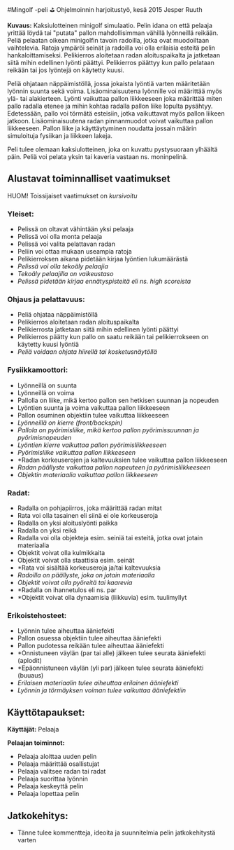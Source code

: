 #Mingolf -peli :golf: 
Ohjelmoinnin harjoitustyö, kesä 2015
Jesper Ruuth

**Kuvaus:** 
Kaksiulotteinen minigolf simulaatio. Pelin idana on että pelaaja yrittää löydä tai "putata" pallon mahdollisimman vähillä lyönneillä reikään. 
Peliä pelaatan oikean minigolfin tavoin radoilla, jotka ovat muodoiltaan vaihtelevia. Ratoja ympäröi seinät ja radoilla voi olla erilaisia 
esteitä pelin hankaloittamiseksi. Pelikierros aloitetaan radan aloituspaikalta ja jatketaan siitä mihin edellinen lyönti päättyi. 
Pelikierros päättyy kun pallo pelataan reikään tai jos lyöntejä on käytetty kuusi.

Peliä ohjataan näppäimistöllä, jossa jokaista lyöntiä varten määritetään lyönnin suunta sekä voima. Lisäominaisuutena lyönnille voi määrittää
myös ylä- tai alakierteen. Lyönti vaikuttaa pallon liikkeeseen joka määrittää miten pallo radalla etenee ja mihin kohtaa radalla pallon 
liike lopulta pysähtyy. Edetessään, pallo voi törmätä esteisiin, jotka vaikuttavat myös pallon liikeen jatkoon.  Lisäominaisuutena radan 
pinnanmuodot voivat vaikuttaa pallon liikkeeseen. Pallon liike ja käyttäytyminen noudatta jossain määrin simuloituja fysiikan ja liikkeen lakeja.

Peli tulee olemaan kaksiulotteinen, joka on kuvattu pystysuoraan ylhäältä päin. Peliä voi pelata yksin tai kaveria vastaan ns. moninpelinä.

## Alustavat toiminnalliset vaatimukset
HUOM! Toissijaiset vaatimukset on *kursivoitu*

### Yleiset:
* Pelissä on oltavat vähintään yksi pelaaja
* Pelissä voi olla monta pelaaja 
* Pelissä voi valita pelattavan radan 
* Peliin voi ottaa mukaan useampia ratoja
* Pelikierroksen aikana pidetään kirjaa lyöntien lukumäärästä
* *Pelissä voi olla tekoäly pelaajia*
* *Tekoäly pelaajilla on vaikeustaso*
* *Pelissä pidetään kirjaa ennätyspisteitä eli ns. high scoreista*

### Ohjaus ja pelattavuus:
* Peliä ohjataa näppäimistöllä
* Pelikierros aloitetaan radan aloituspaikalta
* Pelikierrosta jatketaan siitä mihin edellinen lyönti päättyi
* Pelikierros päätty kun pallo on saatu reikään tai pelikierrokseen on käytetty kuusi lyöntiä
* *Peliä voidaan ohjata hiirellä tai kosketusnäytöllä*


### Fysiikkamoottori:
* Lyönneillä on suunta
* Lyönneillä on voima
* Pallolla on liike, mikä kertoo pallon sen hetkisen suunnan ja nopeuden
* Lyöntien suunta ja voima vaikuttaa pallon liikkeeseen
* Pallon osuminen objektiin tulee vaikuttaa liikkeeseen
* *Lyönneillä on kierre (front/backspin)*
* *Pallola on pyörimisliike, mikä kertoo pallon pyörimissuunnan ja pyörimisnopeuden*
* *Lyöntien kierre vaikuttaa pallon pyörimisliikkeeseen*
* *Pyörimisliike vaikuttaa pallon liikkeeseen*
* *Radan korkeuserojen ja kaltevuuksien tulee vaikuttaa pallon liikkeeseen
* *Radan päällyste vaikuttaa pallon nopeuteen ja pyörimisliikkeeseen*
* *Objektin materiaalia vaikuttaa pallon liikkeeseen*

### Radat: 
* Radalla on pohjapiirros, joka määrittää radan mitat
* Rata voi olla tasainen eli siinä ei ole korkeuseroja
* Radalla on yksi aloituslyönti paikka
* Radalla on yksi reikä
* Radalla voi olla objekteja esim. seiniä tai esteitä, jotka ovat jotain materiaalia
* Objektit voivat olla kulmikkaita
* Objektit voivat olla staattisia esim. seinät
* *Rata voi sisältää korkeuseroja ja/tai kaltevuuksia
* *Radoilla on päällyste, joka on jotain materiaalia*
* *Objektit voivat olla pyöreitä tai kaarevia*
* *Radalla on ihannetulos eli ns. par
* *Objektit voivat olla dynaamisia (liikkuvia) esim. tuulimyllyt 

### Erikoistehosteet:
* Lyönnin tulee aiheuttaa ääniefekti
* Pallon osuessa objektiin tulee aiheuttaa ääniefekti
* Pallon pudotessa reikään tulee aiheuttaa ääniefekti
* *Onnistuneen väylän (par tai alle) jälkeen tulee seurata ääniefekti (aplodit)
* *Epäonnistuneen väylän (yli par) jälkeen tulee seurata ääniefekti (buuaus)
* *Erilaisen materiaalin tulee aiheuttaa erilainen ääniefekti*
* *Lyönnin ja törmäyksen voiman tulee vaikuttaa ääniefektiin*


## Käyttötapaukset:

**Käyttäjät:** Pelaaja

**Pelaajan toiminnot:**

* Pelaaja aloittaa uuden pelin
* Pelaaja määrittää osallistujat
* Pelaaja valitsee radan tai radat
* Pelaaja suorittaa lyönnin 
* Pelaaja keskeyttä pelin
* Pelaaja lopettaa pelin


## Jatkokehitys: 
* Tänne tulee kommentteja, ideoita ja suunnitelmia pelin jatkokehitystä varten 
